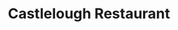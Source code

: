 ---
title: "Castlelough Restaurant"
address: "The Lake Hotel, Lake Shore, Muckross Road, Killarney, Co. Kerry"
tel: "+353 (0)64 663 1035"
county: "Kerry"
category: "Irish Restaurants"
type: "Content"
lat: "52.0503044128418"
lng: "-9.506091117858887"
---